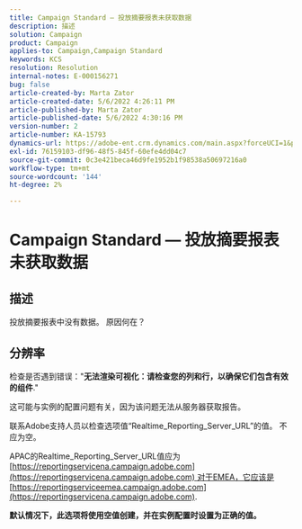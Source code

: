 ```yaml
---
title: Campaign Standard — 投放摘要报表未获取数据
description: 描述
solution: Campaign
product: Campaign
applies-to: Campaign,Campaign Standard
keywords: KCS
resolution: Resolution
internal-notes: E-000156271
bug: false
article-created-by: Marta Zator
article-created-date: 5/6/2022 4:26:11 PM
article-published-by: Marta Zator
article-published-date: 5/6/2022 4:30:16 PM
version-number: 2
article-number: KA-15793
dynamics-url: https://adobe-ent.crm.dynamics.com/main.aspx?forceUCI=1&pagetype=entityrecord&etn=knowledgearticle&id=d4fb8c39-59cd-ec11-a7b5-6045bd00dbbc
exl-id: 76159103-df96-48f5-845f-60efe4dd04c7
source-git-commit: 0c3e421beca46d9fe1952b1f98538a50697216a0
workflow-type: tm+mt
source-wordcount: '144'
ht-degree: 2%

---
```


# Campaign Standard — 投放摘要报表未获取数据

## 描述


投放摘要报表中没有数据。 原因何在？


## 分辨率


检查是否遇到错误：&quot;<b>无法渲染可视化：请检查您的列和行，以确保它们包含有效的组件</b>.&quot;

这可能与实例的配置问题有关，因为该问题无法从服务器获取报告。

联系Adobe支持人员以检查选项值“Realtime_Reporting_Server_URL”的值。 不应为空。

APAC的Realtime_Reporting_Server_URL值应为 [https://reportingservicena.campaign.adobe.com](https://reportingservicena.campaign.adobe.com) 对于EMEA，它应该是 [https://reportingserviceemea.campaign.adobe.com](https://reportingservicena.campaign.adobe.com).

<b>默认情况下，此选项将使用空值创建，并在实例配置时设置为正确的值。</b>
